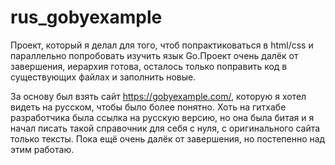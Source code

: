 # rus_gobyexample
Проект, который я делал для того, чтоб попрактиковаться в html/css и параллельно попробовать изучить язык Go.Проект очень далёк от завершения, иерархия готова, осталось только поправить код в существующих файлах и заполнить новые.

За основу был взять сайт https://gobyexample.com/, которую я хотел видеть на русском, чтобы было более понятно. Хоть на гитхабе разработчика была ссылка на русскую версию, но она была битая и я начал писать такой справочник для себя с нуля, с оригинального сайта только тексты. Пока ещё очень далёк от завершения, но постепенно над этим работаю.
